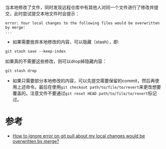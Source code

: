 当本地修改了文件，同时发现远程仓库中有其他人对同一个文件进行了修改并提交，此时尝试提交本地文件时会提示：

```
error: Your local changes to the following files would be overwritten by merge:
...
```

* 如果需要放弃本地修改的内容，可以隐藏（stash），即:

```
git stash save --keep-index
```

如果真的不需要这些修改，则可以drop掉隐藏内容：

```
git stash drop
```

* 如果只需要部分本地修改的内容，可以先提交需要保留的commit，然后再使用上述命令。最后在使用`git checkout path/to/file/to/revert`来更改想要覆盖的。注意文件不要通过`git reset HEAD path/to/file/to/revert`标记过。

# 参考

* [How to ignore error on git pull about my local changes would be overwritten by merge?](https://stackoverflow.com/questions/14318234/how-to-ignore-error-on-git-pull-about-my-local-changes-would-be-overwritten-by-m)